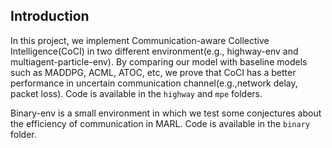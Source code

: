 ## Introduction

In this project, we implement Communication-aware Collective Intelligence(CoCI) in two different environment(e.g., highway-env and multiagent-particle-env). By comparing our model with baseline models such as MADDPG, ACML, ATOC, etc, we prove that CoCI has a better performance in uncertain communication channel(e.g.,network delay, packet loss). Code is available in the `highway` and `mpe` folders.

Binary-env is a small environment in which we test some conjectures about the efficiency of communication in MARL. Code is available in the `binary` folder.



